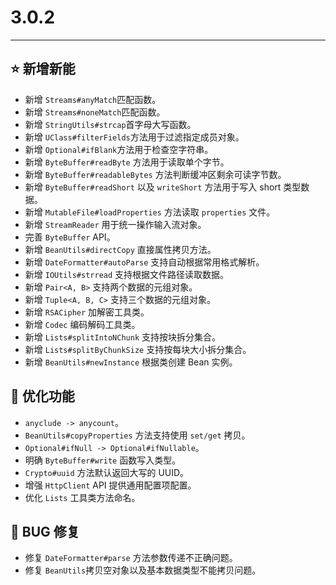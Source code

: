 # 3.0.2

---------------------

## ⭐ 新增新能

- 新增 `Streams#anyMatch`匹配函数。
- 新增 `Streams#noneMatch`匹配函数。
- 新增 `StringUtils#strcap`首字母大写函数。
- 新增 `UClass#filterFields`方法用于过滤指定成员对象。
- 新增 `Optional#ifBlank`方法用于检查空字符串。
- 新增 `ByteBuffer#readByte` 方法用于读取单个字节。
- 新增 `ByteBuffer#readableBytes` 方法判断缓冲区剩余可读字节数。
- 新增 `ByteBuffer#readShort` 以及 `writeShort` 方法用于写入 short 类型数据。
- 新增 `MutableFile#loadProperties` 方法读取 `properties` 文件。
- 新增 `StreamReader` 用于统一操作输入流对象。
- 完善 `ByteBuffer` API。
- 新增 `BeanUtils#directCopy` 直接属性拷贝方法。
- 新增 `DateFormatter#autoParse` 支持自动根据常用格式解析。
- 新增 `IOUtils#strread` 支持根据文件路径读取数据。
- 新增 `Pair<A, B>` 支持两个数据的元组对象。
- 新增 `Tuple<A, B, C>` 支持三个数据的元组对象。
- 新增 `RSACipher` 加解密工具类。
- 新增 `Codec` 编码解码工具类。
- 新增 `Lists#splitIntoNChunk` 支持按块拆分集合。
- 新增 `Lists#splitByChunkSize` 支持按每块大小拆分集合。
- 新增 `BeanUtils#newInstance` 根据类创建 Bean 实例。

## 👻 优化功能

- `anyclude -> anycount`。
- `BeanUtils#copyProperties` 方法支持使用 `set/get` 拷贝。
- `Optional#ifNull -> Optional#ifNullable`。
- 明确 `ByteBuffer#write` 函数写入类型。
- `Crypto#uuid` 方法默认返回大写的 UUID。
- 增强 `HttpClient` API 提供通用配置项配置。
- 优化 `Lists` 工具类方法命名。

## 🐞 BUG 修复

- 修复 `DateFormatter#parse` 方法参数传递不正确问题。
- 修复 `BeanUtils`拷贝空对象以及基本数据类型不能拷贝问题。
